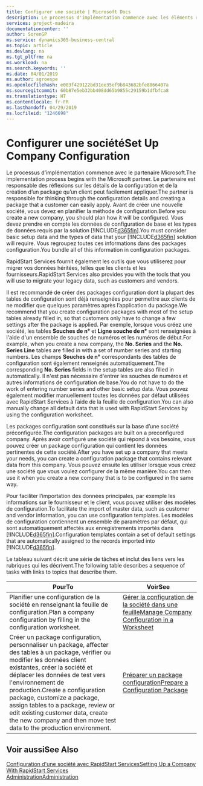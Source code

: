 ```yaml
---
title: Configurer une société | Microsoft Docs
description: Le processus d'implémentation commence avec les éléments requis par la solution Business Central. Vous regroupez toutes ces informations dans des packages configuration.
services: project-madeira
documentationcenter: ''
author: SorenGP
ms.service: dynamics365-business-central
ms.topic: article
ms.devlang: na
ms.tgt_pltfrm: na
ms.workload: na
ms.search.keywords: ''
ms.date: 04/01/2019
ms.author: sgroespe
ms.openlocfilehash: e003f429122bd31ee35ef9b843682bfe8866407a
ms.sourcegitcommit: 60b87e5eb32bb408dd65b9855c29159b1dfbfca8
ms.translationtype: HT
ms.contentlocale: fr-FR
ms.lasthandoff: 04/29/2019
ms.locfileid: "1246698"
---
```

# <a name="set-up-company-configuration"></a><span data-ttu-id="f9d90-104">Configurer une société</span><span class="sxs-lookup"><span data-stu-id="f9d90-104">Set Up Company Configuration</span></span>
<span data-ttu-id="f9d90-105">Le processus d’implémentation commence avec le partenaire Microsoft.</span><span class="sxs-lookup"><span data-stu-id="f9d90-105">The implementation process begins with the Microsoft partner.</span></span> <span data-ttu-id="f9d90-106">Le partenaire est responsable des réflexions sur les détails de la configuration et de la création d’un package qu’un client peut facilement appliquer.</span><span class="sxs-lookup"><span data-stu-id="f9d90-106">The partner is responsible for thinking through the configuration details and creating a package that a customer can easily apply.</span></span> <span data-ttu-id="f9d90-107">Avant de créer une nouvelle société, vous devez en planifier la méthode de configuration.</span><span class="sxs-lookup"><span data-stu-id="f9d90-107">Before you create a new company, you should plan how it will be configured.</span></span> <span data-ttu-id="f9d90-108">Vous devez prendre en compte les données de configuration de base et les types de données requis par la solution [!INCLUDE[d365fin](includes/d365fin_md.md)].</span><span class="sxs-lookup"><span data-stu-id="f9d90-108">You must consider basic setup data and the types of data that your [!INCLUDE[d365fin](includes/d365fin_md.md)] solution will require.</span></span> <span data-ttu-id="f9d90-109">Vous regroupez toutes ces informations dans des packages configuration.</span><span class="sxs-lookup"><span data-stu-id="f9d90-109">You bundle all of this information in configuration packages.</span></span>

<span data-ttu-id="f9d90-110">RapidStart Services fournit également les outils que vous utiliserez pour migrer vos données héritées, telles que les clients et les fournisseurs.</span><span class="sxs-lookup"><span data-stu-id="f9d90-110">RapidStart Services also provides you with the tools that you will use to migrate your legacy data, such as customers and vendors.</span></span>  

<span data-ttu-id="f9d90-111">Il est recommandé de créer des packages configuration dont la plupart des tables de configuration sont déjà renseignées pour permettre aux clients de ne modifier que quelques paramètres après l’application du package.</span><span class="sxs-lookup"><span data-stu-id="f9d90-111">We recommend that you create configuration packages with most of the setup tables already filled in, so that customers only have to change a few settings after the package is applied.</span></span> <span data-ttu-id="f9d90-112">Par exemple, lorsque vous créez une société, les tables **Souches de n°** et **Ligne souche de n°** sont renseignées à l'aide d'un ensemble de souches de numéros et les numéros de début.</span><span class="sxs-lookup"><span data-stu-id="f9d90-112">For example, when you create a new company, the **No. Series** and the **No. Series Line** tables are filled in with a set of number series and starting numbers.</span></span> <span data-ttu-id="f9d90-113">Les champs **Souches de n°** correspondants des tables de configuration sont également renseignés automatiquement.</span><span class="sxs-lookup"><span data-stu-id="f9d90-113">The corresponding **No. Series** fields in the setup tables are also filled in automatically.</span></span> <span data-ttu-id="f9d90-114">Il n'est pas nécessaire d'entrer les souches de numéros et autres informations de configuration de base.</span><span class="sxs-lookup"><span data-stu-id="f9d90-114">You do not have to do the work of entering number series and other basic setup data.</span></span> <span data-ttu-id="f9d90-115">Vous pouvez également modifier manuellement toutes les données par défaut utilisées avec RapidStart Services à l’aide de la feuille de configuration.</span><span class="sxs-lookup"><span data-stu-id="f9d90-115">You can also manually change all default data that is used with RapidStart Services by using the configuration worksheet.</span></span>  

<span data-ttu-id="f9d90-116">Les packages configuration sont constitués sur la base d’une société préconfigurée.</span><span class="sxs-lookup"><span data-stu-id="f9d90-116">The configuration packages are built on a preconfigured company.</span></span> <span data-ttu-id="f9d90-117">Après avoir configuré une société qui répond à vos besoins, vous pouvez créer un package configuration qui contient les données pertinentes de cette société.</span><span class="sxs-lookup"><span data-stu-id="f9d90-117">After you have set up a company that meets your needs, you can create a configuration package that contains relevant data from this company.</span></span> <span data-ttu-id="f9d90-118">Vous pouvez ensuite les utiliser lorsque vous créez une société que vous voulez configurer de la même manière.</span><span class="sxs-lookup"><span data-stu-id="f9d90-118">You can then use it when you create a new company that is to be configured in the same way.</span></span>  

<span data-ttu-id="f9d90-119">Pour faciliter l’importation des données principales, par exemple les informations sur le fournisseur et le client, vous pouvez utiliser des modèles de configuration.</span><span class="sxs-lookup"><span data-stu-id="f9d90-119">To facilitate the import of master data, such as customer and vendor information, you can use configuration templates.</span></span> <span data-ttu-id="f9d90-120">Les modèles de configuration contiennent un ensemble de paramètres par défaut, qui sont automatiquement affectés aux enregistrements importés dans [!INCLUDE[d365fin](includes/d365fin_md.md)].</span><span class="sxs-lookup"><span data-stu-id="f9d90-120">Configuration templates contain a set of default settings that are automatically assigned to the records imported into [!INCLUDE[d365fin](includes/d365fin_md.md)].</span></span>

<span data-ttu-id="f9d90-121">Le tableau suivant décrit une série de tâches et inclut des liens vers les rubriques qui les décrivent.</span><span class="sxs-lookup"><span data-stu-id="f9d90-121">The following table describes a sequence of tasks with links to topics that describe them.</span></span>

|<span data-ttu-id="f9d90-122">**Pour**</span><span class="sxs-lookup"><span data-stu-id="f9d90-122">**To**</span></span>|<span data-ttu-id="f9d90-123">**Voir**</span><span class="sxs-lookup"><span data-stu-id="f9d90-123">**See**</span></span>|  
|------------|-------------|  
|<span data-ttu-id="f9d90-124">Planifier une configuration de la société en renseignant la feuille de configuration.</span><span class="sxs-lookup"><span data-stu-id="f9d90-124">Plan a company configuration by filling in the configuration worksheet.</span></span>|[<span data-ttu-id="f9d90-125">Gérer la configuration de la société dans une feuille</span><span class="sxs-lookup"><span data-stu-id="f9d90-125">Manage Company Configuration in a Worksheet</span></span>](admin-how-to-manage-company-configuration-in-a-worksheet.md)|  
|<span data-ttu-id="f9d90-126">Créer un package configuration, personnaliser un package, affecter des tables à un package, vérifier ou modifier les données client existantes, créer la société et déplacer les données de test vers l'environnement de production.</span><span class="sxs-lookup"><span data-stu-id="f9d90-126">Create a configuration package, customize a package, assign tables to a package, review or edit existing customer data, create the new company and then move test data to the production environment.</span></span>|[<span data-ttu-id="f9d90-127">Préparer un package configuration</span><span class="sxs-lookup"><span data-stu-id="f9d90-127">Prepare a Configuration Package</span></span>](admin-how-to-prepare-a-configuration-package.md)| 

## <a name="see-also"></a><span data-ttu-id="f9d90-128">Voir aussi</span><span class="sxs-lookup"><span data-stu-id="f9d90-128">See Also</span></span>  
[<span data-ttu-id="f9d90-129">Configuration d'une société avec RapidStart Services</span><span class="sxs-lookup"><span data-stu-id="f9d90-129">Setting Up a Company With RapidStart Services</span></span>](admin-set-up-a-company-with-rapidstart.md)  
[<span data-ttu-id="f9d90-130">Administration</span><span class="sxs-lookup"><span data-stu-id="f9d90-130">Administration</span></span>](admin-setup-and-administration.md)
